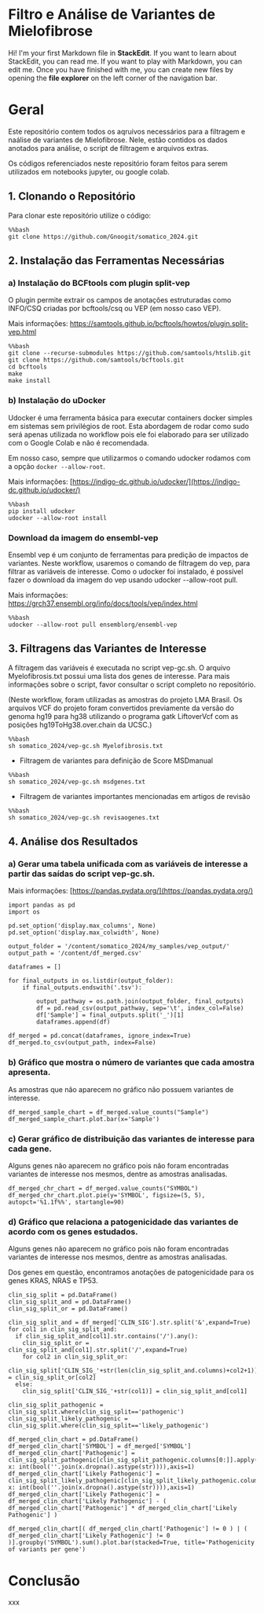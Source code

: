 # Filtro e Análise de Variantes de Mielofibrose

Hi! I'm your first Markdown file in **StackEdit**. If you want to learn about StackEdit, you can read me. If you want to play with Markdown, you can edit me. Once you have finished with me, you can create new files by opening the **file explorer** on the left corner of the navigation bar.


# Geral

Este repositório contem todos os aqruivos necessários para a filtragem e naálise de variantes de Mielofibrose. Nele, estão contidos os dados anotados para análise, o script de filtragem e arquivos extras.

Os códigos referenciados neste repositório foram feitos para serem utilizados em notebooks jupyter, ou google colab.

## 1. Clonando o Repositório 

Para clonar este repositório utilize o código:

```
%%bash
git clone https://github.com/Gnoogit/somatico_2024.git
```

## 2. Instalação das Ferramentas Necessárias

### a) Instalação do BCFtools com plugin split-vep
O plugin permite extrair os campos de anotações estruturadas como INFO/CSQ criadas por bcftools/csq ou VEP (em nosso caso VEP).

Mais informações: https://samtools.github.io/bcftools/howtos/plugin.split-vep.html
```
%%bash
git clone --recurse-submodules https://github.com/samtools/htslib.git
git clone https://github.com/samtools/bcftools.git
cd bcftools
make
make install
```

### b) Instalação do uDocker

Udocker é uma ferramenta básica para executar containers docker simples em sistemas sem privilégios de root. Esta abordagem de rodar como sudo será apenas utilizada no workflow pois ele foi elaborado para ser utilizado com o Google Colab e não é recomendada.

Em nosso caso, sempre que utilizarmos o comando udocker rodamos com a opção  `docker --allow-root`.

Mais informações: [https://indigo-dc.github.io/udocker/](https://indigo-dc.github.io/udocker/)

```
%%bash
pip install udocker
udocker --allow-root install
```

### Download da imagem do ensembl-vep
Ensembl vep é um conjunto de ferramentas para predição de impactos de variantes. Neste workflow, usaremos o comando de filtragem do vep, para filtrar as variáveis de interesse. Como o udocker foi instalado, é possível fazer o download da imagem do vep usando udocker --allow-root pull.

Mais informações: https://grch37.ensembl.org/info/docs/tools/vep/index.html

```
%%bash
udocker --allow-root pull ensemblorg/ensembl-vep
```


## 3. Filtragens das Variantes de Interesse

A filtragem das variáveis é executada no script vep-gc.sh. O arquivo Myelofibrosis.txt possui uma lista dos genes de interesse. Para mais informações sobre o script, favor consultar o script completo no repositório.

(Neste workflow, foram utilizadas as amostras do projeto LMA Brasil. Os arquivos VCF do projeto foram convertidos previamente da versão do genoma hg19 para hg38 utilizando o programa gatk LiftoverVcf com as posições hg19ToHg38.over.chain da UCSC.)

```
%%bash
sh somatico_2024/vep-gc.sh Myelofibrosis.txt
```
- Filtragem de variantes para definição de Score MSDmanual
```
%%bash
sh somatico_2024/vep-gc.sh msdgenes.txt
```

- Filtragem de variantes importantes mencionadas em artigos de revisão
```
%%bash
sh somatico_2024/vep-gc.sh revisaogenes.txt
```

## 4. Análise dos Resultados

### a) Gerar uma tabela unificada com as variáveis de interesse a partir das saídas do script vep-gc.sh. 

Mais informações:  [https://pandas.pydata.org/](https://pandas.pydata.org/)

```
import pandas as pd
import os

pd.set_option('display.max_columns', None)
pd.set_option('display.max_colwidth', None)

output_folder = '/content/somatico_2024/my_samples/vep_output/'
output_path = '/content/df_merged.csv'

dataframes = []

for final_outputs in os.listdir(output_folder):
    if final_outputs.endswith('.tsv'):

        output_pathway = os.path.join(output_folder, final_outputs)
        df = pd.read_csv(output_pathway, sep='\t', index_col=False)
        df['Sample'] = final_outputs.split('_')[1]
        dataframes.append(df)

df_merged = pd.concat(dataframes, ignore_index=True)
df_merged.to_csv(output_path, index=False)

```

### b) Gráfico que mostra o número de variantes que cada amostra apresenta. 
As amostras que não aparecem no gráfico não possuem variantes de interesse.

```
df_merged_sample_chart = df_merged.value_counts("Sample")
df_merged_sample_chart.plot.bar(x='Sample')
```

### c) Gerar gráfico de distribuição das variantes de interesse para cada gene. 
Alguns genes não aparecem no gráfico pois não foram encontradas variantes de interesse nos mesmos, dentre as amostras analisadas.
```
df_merged_chr_chart = df_merged.value_counts("SYMBOL")
df_merged_chr_chart.plot.pie(y='SYMBOL', figsize=(5, 5), autopct='%1.1f%%', startangle=90)
```

### d) Gráfico que relaciona a patogenicidade das variantes de acordo com os genes estudados. 
Alguns genes não aparecem no gráfico pois não foram encontradas variantes de interesse nos mesmos, dentre as amostras analisadas.

Dos genes em questão, encontramos anotações de patogenicidade para os genes KRAS, NRAS e TP53.
```
clin_sig_split = pd.DataFrame()
clin_sig_split_and = pd.DataFrame()
clin_sig_split_or = pd.DataFrame()

clin_sig_split_and = df_merged['CLIN_SIG'].str.split('&',expand=True)
for col1 in clin_sig_split_and:
  if clin_sig_split_and[col1].str.contains('/').any():
    clin_sig_split_or = clin_sig_split_and[col1].str.split('/',expand=True)
    for col2 in clin_sig_split_or:
      clin_sig_split['CLIN_SIG_'+str(len(clin_sig_split_and.columns)+col2+1)] = clin_sig_split_or[col2]
  else:
    clin_sig_split['CLIN_SIG_'+str(col1)] = clin_sig_split_and[col1]

clin_sig_split_pathogenic = clin_sig_split.where(clin_sig_split=='pathogenic')
clin_sig_split_likely_pathogenic = clin_sig_split.where(clin_sig_split=='likely_pathogenic')

df_merged_clin_chart = pd.DataFrame()
df_merged_clin_chart['SYMBOL'] = df_merged['SYMBOL']
df_merged_clin_chart['Pathogenic'] = clin_sig_split_pathogenic[clin_sig_split_pathogenic.columns[0:]].apply(lambda x: int(bool(''.join(x.dropna().astype(str)))),axis=1)
df_merged_clin_chart['Likely Pathogenic'] = clin_sig_split_likely_pathogenic[clin_sig_split_likely_pathogenic.columns[0:]].apply(lambda x: int(bool(''.join(x.dropna().astype(str)))),axis=1)
df_merged_clin_chart['Likely Pathogenic'] = df_merged_clin_chart['Likely Pathogenic'] - ( df_merged_clin_chart['Pathogenic'] * df_merged_clin_chart['Likely Pathogenic'] )

df_merged_clin_chart[( df_merged_clin_chart['Pathogenic'] != 0 ) | ( df_merged_clin_chart['Likely Pathogenic'] != 0 )].groupby('SYMBOL').sum().plot.bar(stacked=True, title='Pathogenicity of variants per gene')
```


# Conclusão

xxx
